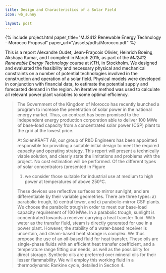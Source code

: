 ```yaml
---
title: Design and Characteristics of a Solar Field
icon: wb_sunny

layout: post
---
```

{% include project.html
   paper_title="MJ2412 Renewable Energy Technology - Morocco Proposal"
   paper_url="/assets/pdfs/Morocco.pdf"
   %}

This is a report Alexandre Oudet, Jean-Fraņcois Olivier, Heinrich Boeing,
Akshaya Kumar, and I compiled in March 2015, as part of the _MJ2412 Renewable
Energy Technology_ course at _KTH_, in Stockholm. We designed and evaluated the
feasibility and necessary physical and mechanical constraints on a number of
potential technologies involved in the construction and operation of a solar
field. Physical models were developed in conjunction with financial data, to
estimate the potential supply and forecasted demand in the region. An iterative
method was used to calculate all relevant power plant variables to some optimal
efficiency.
>
>The Government of the Kingdom of Morocco has recently launched a program to
>increase the penetration of solar power in the national energy market. Thus, an
>contract has been promised to the independent energy production corporation
>able to deliver 100 MWe of base-load capacity from a concentrated solar power
>(CSP) plant to the grid at the lowest price.
>
>At SolenKRAFT AB, our group of R&D Engineers has been appointed responsible for
>providing a suitable initial design to meet the required capacity and operating
>strategy. This report will present a technically viable solution, and clearly
>state the limitations and problems with the project. No cost estimation will be
>performed. Of the different types of solar concentrators (presented in Figure
>1) we consider those suitable for industrial use at medium to high power at
>temperatures of above 250°C.
>
>These devices use reflective surfaces to mirror sunlight, and are
>differentiable by their variable geometries. There are three types: a)
>parabolic trough, b) central tower, and c) parabolic-mirror CSP plants.
We choose the parabolic trough in order to meet our base-load capacity
requirement of 100 MWe. In a parabolic trough, sunlight is concentrated towards
a receiver carrying a heat transfer fluid. With water as the transfer fluid,
steam is directly generated for use in a power plant. However, the stability of
a water-based receiver is uncertain, and steam-based heat storage is complex. We
thus propose the use of an oil-based fluid for heat transfer. These oils are
single-phase fluids with an efficient heat transfer coefficient, and a
temperature range fitting our needs, as well as the possibility for direct
storage. Synthetic oils are preferred over mineral oils for their lesser
flammability. We will employ this working fluid in a thermodynamic Rankine
cycle, detailed in Section 4.
